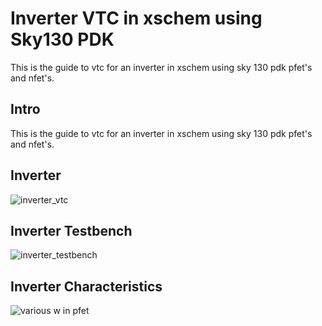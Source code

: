 # Inverter VTC in xschem using Sky130 PDK


This is the guide to vtc for an inverter in xschem using sky 130 pdk pfet's and nfet's.
## Intro
This is the guide to vtc for an inverter in xschem using sky 130 pdk pfet's and nfet's.

## Inverter 

![inverter_vtc](https://github.com/Justsomebody1234/Sky130_PDK_INV_VTC/assets/122702130/971d65b1-3c14-4053-add6-bb1df587bb41)
## Inverter Testbench

![inverter_testbench](https://github.com/Justsomebody1234/Sky130_PDK_INV_VTC/assets/122702130/c88dd5ad-b83e-4ae2-983f-90859fd82aec)


## Inverter Characteristics
![various w in pfet](https://github.com/Justsomebody1234/Sky130_PDK_INV_VTC/assets/122702130/17ad9e70-3bc6-493a-8d36-72e71227f3a9)


